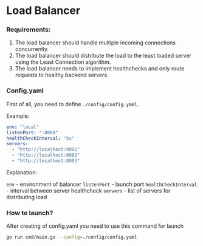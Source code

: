 # Load Balancer

### Requirements:

1. The load balancer should handle multiple incoming connections concurrently.
2. The load balancer should distribute the load to the least loaded server using the Least Connection algorithm.
3. The load balancer needs to implement healthchecks and only route requests to healthy backend servers.

### Config.yaml

First of all, you need to define ```./config/config.yaml```.

Example:
```yaml
env: "local"
listenPort: ":8080"
healthCheckInterval: "5s"
servers:
  - "http://localhost:8081"
  - "http://localhost:8082"
  - "http://localhost:8083"
```

Explanation:

```env``` - environment of balancer
```listenPort``` - launch port
```healthCheckInterval``` - interval between server healthcheck
```servers``` - list of servers for distributing load

### How to launch?

After creating of config.yaml you need to use this command for launch
```zsh
go run cmd/main.go --config=./config/config.yaml
```